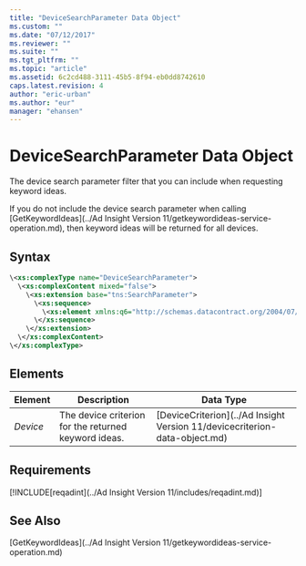 ```yaml
---
title: "DeviceSearchParameter Data Object"
ms.custom: ""
ms.date: "07/12/2017"
ms.reviewer: ""
ms.suite: ""
ms.tgt_pltfrm: ""
ms.topic: "article"
ms.assetid: 6c2cd488-3111-45b5-8f94-eb0dd8742610
caps.latest.revision: 4
author: "eric-urban"
ms.author: "eur"
manager: "ehansen"
---
```

# DeviceSearchParameter Data Object
The device search parameter filter that you can include when requesting keyword ideas.

If you do not include the device search parameter when calling [GetKeywordIdeas](../Ad Insight Version 11/getkeywordideas-service-operation.md), then keyword ideas will be returned for all devices.

## Syntax

```xml
\<xs:complexType name="DeviceSearchParameter">
  \<xs:complexContent mixed="false">
    \<xs:extension base="tns:SearchParameter">
      \<xs:sequence>
        \<xs:element xmlns:q6="http://schemas.datacontract.org/2004/07/Microsoft.BingAds.Advertiser.AdInsight.Api.DataContract.V11.Entity.Criterions" minOccurs="0" name="Device" nillable="true" type="q6:DeviceCriterion"/>
      \</xs:sequence>
    \</xs:extension>
  \</xs:complexContent>
\</xs:complexType>
```

## <a name="Elements"></a>Elements

|Element|Description|Data Type|
|-----------|---------------|-------------|
|*Device*|The device criterion for the returned keyword ideas.|[DeviceCriterion](../Ad Insight Version 11/devicecriterion-data-object.md)|

## Requirements
[!INCLUDE[reqadint](../Ad Insight Version 11/includes/reqadint.md)]
## See Also
[GetKeywordIdeas](../Ad Insight Version 11/getkeywordideas-service-operation.md)  
